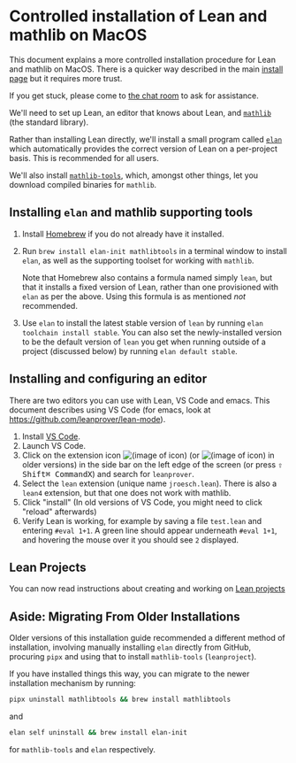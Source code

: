 # Controlled installation of Lean and mathlib on MacOS

This document explains a more controlled installation procedure for Lean and
mathlib on MacOS. There is a quicker way described in the main
[install page](macos.html) but it requires more trust.

If you get stuck, please come to [the chat room](https://leanprover.zulipchat.com/) to ask for
assistance.

We'll need to set up Lean, an editor that knows about Lean, and [`mathlib`](https://github.com/leanprover-community/mathlib/) (the standard library).

Rather than installing Lean directly, we'll install a small program called [`elan`](https://github.com/leanprover/elan) which
automatically provides the correct version of Lean on a per-project basis. This is recommended for
all users.

We'll also install [`mathlib-tools`](https://github.com/leanprover-community/mathlib-tools),
which, amongst other things, let you download compiled binaries for `mathlib`.

Installing `elan` and mathlib supporting tools
---

1.  Install [Homebrew](https://brew.sh/) if you do not already have it installed.

2.  Run `brew install elan-init mathlibtools` in a terminal window to
    install `elan`, as well as the supporting toolset for working with
    `mathlib`.

    Note that Homebrew also contains a formula named simply `lean`, but
    that it installs a fixed version of Lean, rather than one provisioned
    with `elan` as per the above.  Using this formula is as mentioned *not*
    recommended.

3.  Use `elan` to install the latest stable version of `lean` by running
    `elan toolchain install stable`. You can also set the newly-installed
    version to be the default version of `lean` you get when running outside of
    a project (discussed below) by running `elan default stable`.

Installing and configuring an editor
---

There are two editors you can use with Lean, VS Code and emacs.
This document describes using VS Code (for emacs, look at https://github.com/leanprover/lean-mode).

1. Install [VS Code](https://code.visualstudio.com/).
2. Launch VS Code.
3. Click on the extension icon ![(image of icon)](img/new-extensions-icon.png)
   (or ![(image of icon)](img/extensions-icon.png) in older versions) in the side bar on the left edge of
   the screen (or press <kbd>⇧ Shift</kbd><kbd>⌘ Command</kbd><kbd>X</kbd>) and search for `leanprover`.
4. Select the `lean` extension (unique name `jroesch.lean`). There is also a
   `lean4` extension, but that one does not work with mathlib.
5. Click "install" (In old versions of VS Code, you might need to click "reload" afterwards)
6. Verify Lean is working, for example by saving a file `test.lean` and entering `#eval 1+1`.
   A green line should appear underneath `#eval 1+1`, and hovering the mouse over it you should see `2`
   displayed.

## Lean Projects

You can now read instructions about creating and working on [Lean projects](project.html)

Aside: Migrating From Older Installations
---

Older versions of this installation guide recommended a different method
of installation, involving manually installing `elan` directly from
GitHub, procuring `pipx` and using that to install `mathlib-tools`
(`leanproject`).

If you have installed things this way, you can migrate to the newer
installation mechanism by running:

  ```sh
  pipx uninstall mathlibtools && brew install mathlibtools
  ```

and

  ```sh
  elan self uninstall && brew install elan-init
  ```

for `mathlib-tools` and `elan` respectively.
